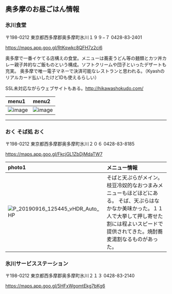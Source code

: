 ## 奥多摩のお昼ごはん情報
### 氷川食堂
〒198-0212 東京都西多摩郡奥多摩町氷川１９９−７
0428-83-2401

https://maps.app.goo.gl/RtKqwkc8QFH7z2ci6

奥多摩で一番イケてる店構えの食堂。メニューは蕎麦うどん等の麺類とカツ丼カレー親子丼的なご飯ものという構成。ソフトクリームや団子といったデザートも充実。
奥多摩で唯一電子マネーで決済可能なレストランと思われる。（Kyashのリアルカード払いしたけどIDも使えるらしい）

SSL未対応ながらウェブサイトもある。http://hikawashokudo.com/

| menu1 | menu2 |
|:-----------|:------------|
| ![image](https://user-images.githubusercontent.com/25860926/64915686-d1bf5b80-d7a7-11e9-9eb4-5fdf7b9c6b5c.png) |![image](https://user-images.githubusercontent.com/25860926/64915692-ef8cc080-d7a7-11e9-89c7-4ee3f08d6983.png) | 


----


### おく そば処 おく
〒198-0212 東京都西多摩郡奥多摩町氷川２０６
0428-83-8185

https://maps.app.goo.gl/FkcjGL1ZbDjMdaTW7

| photo1 | メニュー情報 |
|:-----------|:------------|
| ![P_20190916_125445_vHDR_Auto_HP](https://user-images.githubusercontent.com/25860926/65046660-03991380-d99c-11e9-9683-f2df8d27c11b.jpg) |そばと天ぷらがメイン。枝豆冷奴的なおつまみメニューもほどほどにある。 そば、天ぷらはなかなか美味かった。１１人で大挙して押し寄せた割には程よいスピードで提供されてきた。焼酎蕎麦湯割なるものがあった。| 


### 氷川サービスステーション
〒198-0212 東京都西多摩郡奥多摩町氷川２１３
0428-83-2140

https://maps.app.goo.gl/5HFxWgomtEkg7bKg6

